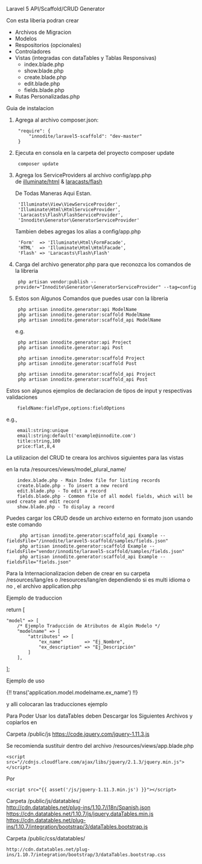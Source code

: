 Laravel 5 API/Scaffold/CRUD Generator

Con esta liberia  podran crear
  - Archivos de Migracion
  - Modelos
  - Respositorios (opcionales)
  - Controladores
  - Vistas (integradas con dataTables y Tablas Responsivas)
     - index.blade.php
     - show.blade.php
     - create.blade.php
     - edit.blade.php
     - fields.blade.php
  - Rutas Personalizadas.php

Guia de instalacion

1. Agrega al archivo composer.json:
  
        "require": {
            "innodite/laravel5-scaffold": "dev-master"
        }
  
2. Ejecuta en consola en la carpeta del proyecto composer update

        composer update
    
3. Agrega los ServiceProviders al archivo config/app.php <br>
       de [illuminate/html](https://github.com/illuminate/html) & [laracasts/flash](https://github.com/laracasts/flash)  
     
   De Todas Maneras Aqui Estan.

        'Illuminate\View\ViewServiceProvider',
        'Illuminate\Html\HtmlServiceProvider',
        'Laracasts\Flash\FlashServiceProvider',
        'Innodite\Generator\GeneratorServiceProvider'
        
   Tambien debes agregas los alias a config/app.php

		'Form'  => 'Illuminate\Html\FormFacade',
		'HTML'  => 'Illuminate\Html\HtmlFacade',
		'Flash' => 'Laracasts\Flash\Flash'

4. Carga del archivo generator.php para que reconozca los comandos de la libreria

        php artisan vendor:publish --provider="Innodite\Generator\GeneratorServiceProvider" --tag=config

5. Estos son Algunos Comandos que puedes usar con la libreria

        php artisan innodite.generator:api ModelName
        php artisan innodite.generator:scaffold ModelName
        php artisan innodite.generator:scaffold_api ModelName
        
    e.g.
    
        php artisan innodite.generator:api Project
        php artisan innodite.generator:api Post
 
        php artisan innodite.generator:scaffold Project
        php artisan innodite.generator:scaffold Post
 
        php artisan innodite.generator:scaffold_api Project
        php artisan innodite.generator:scaffold_api Post
 

Estos son algunos ejemplos de declaracion de tipos de input y respectivas validaciones

        fieldName:fieldType,options:fieldOptions
        
e.g.,

        email:string:unique
        email:string:default('example@innodite.com')
        title:string,100
        price:flat,8,4


La utilizacion del CRUD te creara los archivos siguientes para las vistas

en la ruta /resources/views/model_plural_name/

        index.blade.php - Main Index file for listing records
        create.blade.php - To insert a new record
        edit.blade.php - To edit a record
        fields.blade.php - Common file of all model fields, which will be used create and edit record
        show.blade.php - To display a record
        
Puedes cargar los CRUD desde un archivo externo en formato json usando este comando

         php artisan innodite.generator:scaffold_api Example --fieldsFile="/innodite/laravel5-scaffold/samples/fields.json"
         php artisan innodite.generator:scaffold Example --fieldsFile="vendor/innodite/laravel5-scaffold/samples/fields.json"
         php artisan innodite.generator:scaffold_api Example --fieldsFile="fields.json"

Para la Internacionalizacion deben de crear en su carpeta /resources/lang/es o /resources/lang/en
dependiendo si es multi idioma o no , el archivo application.php

Ejemplo de traduccion<br>

return [

	"model" => [
		/* Ejemplo Traducción de Atributos de Algún Modelo */
		"modelname" => [
			"attributes" => [
				"ex_name"        => "Ej_Nombre",
				"ex_description" => "Ej_Descripción"
			]
		],
]; 

Ejemplo de uso 

{!! trans('application.model.modelname.ex_name') !!}


y alli colocaran las traducciones ejemplo 

Para Poder Usar los dataTables deben Descargar los Siguientes Archivos y copiarlos en

Carpeta /public/js
    https://code.jquery.com/jquery-1.11.3.js

Se recomienda sustituir dentro del archivo /resources/views/app.blade.php

    <script src="//cdnjs.cloudflare.com/ajax/libs/jquery/2.1.3/jquery.min.js"></script>

Por

    <script src="{{ asset('/js/jquery-1.11.3.min.js') }}"></script>

Carpeta /public/js/datatables/      <br>
    http://cdn.datatables.net/plug-ins/1.10.7/i18n/Spanish.json <br>
    https://cdn.datatables.net/1.10.7/js/jquery.dataTables.min.js <br>
    https://cdn.datatables.net/plug-ins/1.10.7/integration/bootstrap/3/dataTables.bootstrap.js <br>

Carpeta /public/css/datatables/ <br>

    http://cdn.datatables.net/plug-ins/1.10.7/integration/bootstrap/3/dataTables.bootstrap.css


